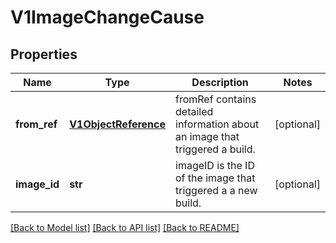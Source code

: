 # V1ImageChangeCause

## Properties
Name | Type | Description | Notes
------------ | ------------- | ------------- | -------------
**from_ref** | [**V1ObjectReference**](V1ObjectReference.md) | fromRef contains detailed information about an image that triggered a build. | [optional] 
**image_id** | **str** | imageID is the ID of the image that triggered a a new build. | [optional] 

[[Back to Model list]](../README.md#documentation-for-models) [[Back to API list]](../README.md#documentation-for-api-endpoints) [[Back to README]](../README.md)


